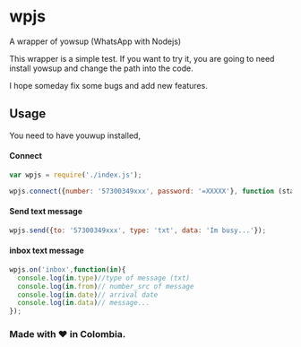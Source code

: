 # wpjs
A wrapper of yowsup (WhatsApp with Nodejs)

This wrapper is a simple test. 
If you want to try it, you are going to need install yowsup and change the path into the code. 

I hope someday fix some bugs and add new features.

## Usage
 You need to have youwup installed, 
 
#### Connect
```javascript
var wpjs = require('./index.js');

wpjs.connect({number: '57300349xxx', password: '=XXXXX'}, function (state) {}); 
```

#### Send text message
```javascript
wpjs.send({to: '57300349xxx', type: 'txt', data: 'Im busy...'}); 
```
#### inbox text message
```javascript
wpjs.on('inbox',function(in){
  console.log(in.type)//type of message (txt)
  console.log(in.from)// number_src of message
  console.log(in.date)// arrival date
  console.log(in.data)// message...
}); 
```
### Made with :heart: in Colombia.

